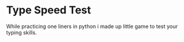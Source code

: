 # Type Speed Test

While practicing one liners in python i made up little game to test your typing skills.
